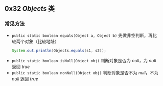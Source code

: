 ## 0x32 $Objects$ 类

### 常见方法

- `public static boolean equals(Object a, Object b)` 先做非空判断，再比较两个对象（比较地址）
  ```java
  System.out.println(Objects.equals(s1, s2));
  ```
- `public static boolean isNull(Object obj)` 判断对象是否为 $null$，为 $null$ 返回 $true$
- `public static boolean nonNull(Object obj)` 判断对象是否不为 $null$，不为 $null$ 返回 $true$
